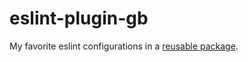 # eslint-plugin-gb

My favorite eslint configurations in a [reusable package](/packages/eslint-plugin-gb/README.md).


